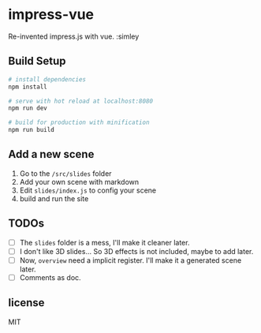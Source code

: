 # impress-vue

Re-invented impress.js with vue. :simley

## Build Setup

``` bash
# install dependencies
npm install

# serve with hot reload at localhost:8080
npm run dev

# build for production with minification
npm run build
```

## Add a new scene

1. Go to the `/src/slides` folder
2. Add your own scene with markdown
3. Edit `slides/index.js` to config your scene
4. build and run the site 

## TODOs

- [ ] The `slides` folder is a mess, I'll make it cleaner later.
- [ ] I don't like 3D slides... So 3D effects is not included, maybe to add later.
- [ ] Now, `overview` need a implicit register. I'll make it a generated scene later.
- [ ] Comments as doc.

## license

MIT
